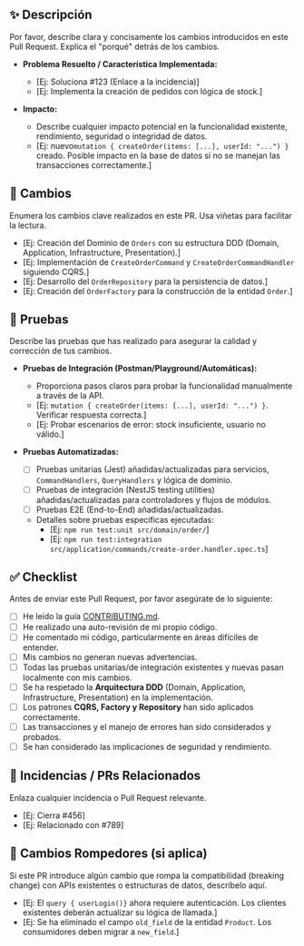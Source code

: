 ## ✨ Descripción

Por favor, describe clara y concisamente los cambios introducidos en este Pull Request. Explica el "porqué" detrás de los cambios.

* **Problema Resuelto / Característica Implementada:**
    * [Ej: Soluciona #123 (Enlace a la incidencia)]
    * [Ej: Implementa la creación de pedidos con lógica de stock.]

* **Impacto:**
    * Describe cualquier impacto potencial en la funcionalidad existente, rendimiento, seguridad o integridad de datos.
    * [Ej: nuevo`mutation { createOrder(items: [...], userId: "...") }` creado. Posible impacto en la base de datos si no se manejan las transacciones correctamente.]

## 🚀 Cambios

Enumera los cambios clave realizados en este PR. Usa viñetas para facilitar la lectura.

* [Ej: Creación del Dominio de `Orders` con su estructura DDD (Domain, Application, Infrastructure, Presentation).]
* [Ej: Implementación de `CreateOrderCommand` y `CreateOrderCommandHandler` siguiendo CQRS.]
* [Ej: Desarrollo del `OrderRepository` para la persistencia de datos.]
* [Ej: Creación del `OrderFactory` para la construcción de la entidad `Order`.]

## 🧪 Pruebas

Describe las pruebas que has realizado para asegurar la calidad y corrección de tus cambios.

* **Pruebas de Integración (Postman/Playground/Automáticas):**
    * Proporciona pasos claros para probar la funcionalidad manualmente a través de la API.
    * [Ej: `mutation { createOrder(items: [...], userId: "...") }`. Verificar respuesta correcta.]
    * [Ej: Probar escenarios de error: stock insuficiente, usuario no válido.]

* **Pruebas Automatizadas:**
    * [ ] Pruebas unitarias (Jest) añadidas/actualizadas para servicios, `CommandHandlers`, `QueryHandlers` y lógica de dominio.
    * [ ] Pruebas de integración (NestJS testing utilities) añadidas/actualizadas para controladores y flujos de módulos.
    * [ ] Pruebas E2E (End-to-End) añadidas/actualizadas.
    * Detalles sobre pruebas específicas ejecutadas:
        * [Ej: `npm run test:unit src/domain/order/`]
        * [Ej: `npm run test:integration src/application/commands/create-order.handler.spec.ts`]

## ✅ Checklist

Antes de enviar este Pull Request, por favor asegúrate de lo siguiente:

* [ ] He leído la guía [CONTRIBUTING.md](https://github.com/GerardoFdez7/easystore-services/blob/main/CONTRIBUTING.md).
* [ ] He realizado una auto-revisión de mi propio código.
* [ ] He comentado mi código, particularmente en áreas difíciles de entender.
* [ ] Mis cambios no generan nuevas advertencias.
* [ ] Todas las pruebas unitarias/de integración existentes y nuevas pasan localmente con mis cambios.
* [ ] Se ha respetado la **Arquitectura DDD** (Domain, Application, Infrastructure, Presentation) en la implementación.
* [ ] Los patrones **CQRS, Factory y Repository** han sido aplicados correctamente.
* [ ] Las transacciones y el manejo de errores han sido considerados y probados.
* [ ] Se han considerado las implicaciones de seguridad y rendimiento.

## 🤝 Incidencias / PRs Relacionados

Enlaza cualquier incidencia o Pull Request relevante.

* [Ej: Cierra #456]
* [Ej: Relacionado con #789]

## 🚨 Cambios Rompedores (si aplica)

Si este PR introduce algún cambio que rompa la compatibilidad (breaking change) con APIs existentes o estructuras de datos, descríbelo aquí.

* [Ej: El `query { userLogin()}` ahora requiere autenticación. Los clientes existentes deberán actualizar su lógica de llamada.]
* [Ej: Se ha eliminado el campo `old_field` de la entidad `Product`. Los consumidores deben migrar a `new_field`.]
